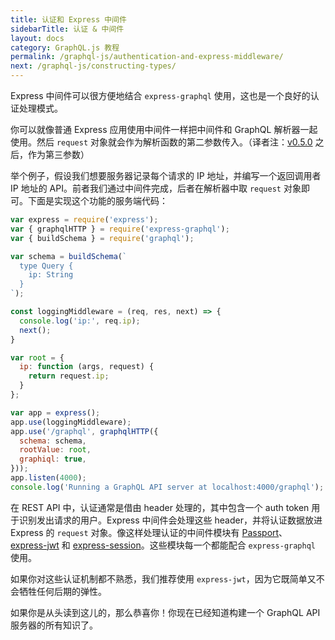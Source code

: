 ```yaml
---
title: 认证和 Express 中间件
sidebarTitle: 认证 & 中间件
layout: docs
category: GraphQL.js 教程
permalink: /graphql-js/authentication-and-express-middleware/
next: /graphql-js/constructing-types/
---
```


Express 中间件可以很方便地结合 `express-graphql` 使用，这也是一个良好的认证处理模式。

你可以就像普通 Express 应用使用中间件一样把中间件和 GraphQL 解析器一起使用。然后 `request` 对象就会作为解析函数的第二参数传入。（译者注：[v0.5.0](https://github.com/graphql/graphql-js/releases/tag/v0.5.0) 之后，作为第三参数）

举个例子，假设我们想要服务器记录每个请求的 IP 地址，并编写一个返回调用者 IP 地址的 API。前者我们通过中间件完成，后者在解析器中取 `request` 对象即可。下面是实现这个功能的服务端代码：

```javascript
var express = require('express');
var { graphqlHTTP } = require('express-graphql');
var { buildSchema } = require('graphql');

var schema = buildSchema(`
  type Query {
    ip: String
  }
`);

const loggingMiddleware = (req, res, next) => {
  console.log('ip:', req.ip);
  next();
}

var root = {
  ip: function (args, request) {
    return request.ip;
  }
};

var app = express();
app.use(loggingMiddleware);
app.use('/graphql', graphqlHTTP({
  schema: schema,
  rootValue: root,
  graphiql: true,
}));
app.listen(4000);
console.log('Running a GraphQL API server at localhost:4000/graphql');
```

在 REST API 中，认证通常是借由 header 处理的，其中包含一个 auth token 用于识别发出请求的用户。Express 中间件会处理这些 header，并将认证数据放进 Express 的 `request` 对象。像这样处理认证的中间件模块有 [Passport](http://passportjs.org/)、 [express-jwt](https://github.com/auth0/express-jwt) 和 [express-session](https://github.com/expressjs/session)。这些模块每一个都能配合 `express-graphql` 使用。

如果你对这些认证机制都不熟悉，我们推荐使用 `express-jwt`，因为它既简单又不会牺牲任何后期的弹性。

如果你是从头读到这儿的，那么恭喜你！你现在已经知道构建一个 GraphQL API 服务器的所有知识了。
